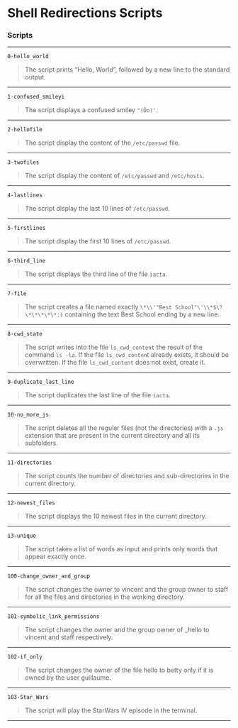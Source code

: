 # Shell Redirections Scripts
### Scripts
---
`0-hello_world`
> The script prints “Hello, World”, followed by a new line to the standard output.
---
`1-confused_smileyi`
> The script displays a confused smiley `"(Ôo)'`.
---
`2-hellofile`
> The script display the content of the `/etc/passwd` file.
---
`3-twofiles`
> The script display the content of `/etc/passwd` and `/etc/hosts`.
---
`4-lastlines`
> The script display the last 10 lines of `/etc/passwd`.
---
`5-firstlines`
> The script display the first 10 lines of `/etc/passwd`.
---
`6-third_line`
> The script displays the third line of the file `iacta`.
---
`7-file`
> The script creates a file named exactly `\*\\'"Best School"\'\\*$\?\*\*\*\*\*:)` containing the text Best School ending by a new line.
---
`8-cwd_state`
> The script writes into the file `ls_cwd_content` the result of the command `ls -la`. If the file `ls_cwd_conten`t already exists, it should be overwritten. If the file `ls_cwd_content` does not exist, create it.
---
`9-duplicate_last_line`
> The script duplicates the last line of the file `iacta`.
---
`10-no_more_js`
> The script deletes all the regular files (not the directories) with a `.js` extension that are present in the current directory and all its subfolders.
---
`11-directories`
> The script counts the number of directories and sub-directories in the current directory.
---
`12-newest_files`
> The script displays the 10 newest files in the current directory.
---
`13-unique`
> The script takes a list of words as input and prints only words that appear exactly once.
---
`100-change_owner_and_group`
> The script changes the owner to vincent and the group owner to staff for all the files and directories in the working directory.
---
`101-symbolic_link_permissions`
> The script changes the owner and the group owner of _hello to vincent and staff respectively.
---
`102-if_only`
> The script changes the owner of the file hello to betty only if it is owned by the user guillaume.
---
`103-Star_Wars`
> The script will play the StarWars IV episode in the terminal.
---
